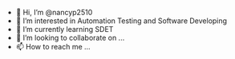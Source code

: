 - 👋 Hi, I’m @nancyp2510
- 👀 I’m interested in Automation Testing and Software Developing
- 🌱 I’m currently learning SDET
- 💞️ I’m looking to collaborate on ...
- 📫 How to reach me ...

<!---
nancyp2510/nancyp2510 is a ✨ special ✨ repository because its `README.md` (this file) appears on your GitHub profile.
You can click the Preview link to take a look at your changes.
--->
